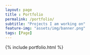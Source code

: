 ```yaml
--- 
layout: page
title : Portfolio 
permalink: /portfolio/
subtitle: "Projects I am working on" 
feature-img: "assets/img/banner.png"
tags: [Page]
---
```


{% include portfolio.html %}
